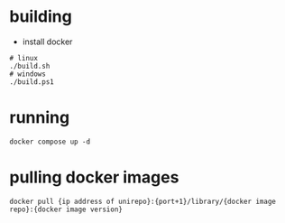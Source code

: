 # building
- install docker
```
# linux
./build.sh
# windows
./build.ps1
```

# running
```
docker compose up -d
```

# pulling docker images
```
docker pull {ip address of unirepo}:{port+1}/library/{docker image repo}:{docker image version}
```